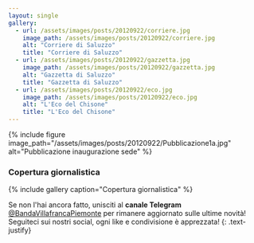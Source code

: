 ```yaml
---
layout: single
gallery:
  - url: /assets/images/posts/20120922/corriere.jpg
    image_path: /assets/images/posts/20120922/corriere.jpg
    alt: "Corriere di Saluzzo"
    title: "Corriere di Saluzzo"
  - url: /assets/images/posts/20120922/gazzetta.jpg
    image_path: /assets/images/posts/20120922/gazzetta.jpg
    alt: "Gazzetta di Saluzzo"
    title: "Gazzetta di Saluzzo"
  - url: /assets/images/posts/20120922/eco.jpg
    image_path: /assets/images/posts/20120922/eco.jpg
    alt: "L'Eco del Chisone"
    title: "L'Eco del Chisone"
---
```

{% include figure image_path="/assets/images/posts/20120922/Pubblicazione1a.jpg" alt="Pubblicazione inaugurazione sede" %}

### Copertura giornalistica

{% include gallery caption="Copertura giornalistica" %}

Se non l'hai ancora fatto, unisciti al **canale Telegram** [@BandaVillafrancaPiemonte](https://t.me/BandaVillafrancaPiemonte) per rimanere aggiornato sulle ultime novità! Seguiteci sui nostri social, ogni like e condivisione è apprezzata!
{: .text-justify}